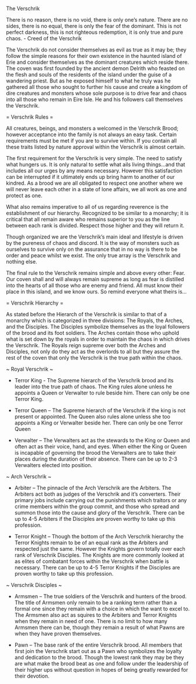 ﻿The Verschrik


There is no reason, there is no void, there is only one’s nature. There are no sides, there is no equal, there is only the fear of the dominant. This is not perfect darkness, this is not righteous redemption, it is only true and pure chaos. - Creed of the Verschrik


The Verschrik do not consider themselves as evil as true as it may be; they follow the simple reasons for their own existence in the haunted island of Erie and consider themselves as the dominant creatures which reside there. The coven was first founded by the ancient demon Delrith who feasted on the flesh and souls of the residents of the island under the guise of a wandering priest. But as he exposed himself to what he truly was he gathered all those who sought to further his cause and create a kingdom of dire creatures and monsters whose sole purpose is to drive fear and chaos into all those who remain in Eire Isle. He and his followers call themselves the Verschrik.


= Verschrik Rules =


All creatures, beings, and monsters a welcomed in the Verschrik Brood; however acceptance into the family is not always an easy task. Certain requirements must be met if you are to survive within. If you contain all these traits listed by nature approval within the Verschrik is almost certain.


The first requirement for the Verschrik is very simple. The need to satisfy what hungers us. It is only natural to settle what ails living things…and that includes all our urges by any means necessary. However this satisfaction can be interrupted if it ultimately ends up bring harm to another of our kindred. As a brood we are all obligated to respect one another where we will never leave each other in a state of lone affairs, we all work as one and protect as one.


What also remains imperative to all of us regarding reverence is the establishment of our hierarchy. Recognized to be similar to a monarchy; it is critical that all remain aware who remains superior to you as the line between each rank is divided. Respect those higher and they will return it.


Though organized we are the Verschrik’s main ideal and lifestyle is driven by the pureness of chaos and discord. It is the way of monsters such as ourselves to survive only on the assurance that in no way is there to be order and peace whilst we exist. The only true array is the Verschrik and nothing else.


The final rule to the Verschrik remains simple and above every other: Fear. Our coven shall and will always remain supreme as long as fear is distilled into the hearts of all those who are enemy and friend. All must know their place in this island, and we know ours. So remind everyone what theirs is…


= Verschrik Hierarchy =


As stated before the Hierarch of the Verschrik is similar to that of a monarchy which is categorized in three divisions: The Royals, the Arches, and the Disciples. The Disciples symbolize themselves as the loyal followers of the brood and its foot soldiers. The Arches contain those who uphold what is set down by the royals in order to maintain the chaos in which drives the Verschrik. The Royals reign supreme over both the Arches and Disciples, not only do they act as the overlords to all but they assure the rest of the coven that only the Verschrik is the true path within the chaos. 


~ Royal Verschrik ~


- Terror King - The Supreme hierarch of the Verschrik brood and its leader into the true path of chaos. The King rules alone unless he appoints a Queen or Verwalter to rule beside him. There can only be one Terror King.


- Terror Queen – The Supreme hierarch of the Verschrik if the king is not present or appointed. The Queen also rules alone unless she too appoints a King or Verwalter beside her. There can only be one Terror Queen


- Verwalter – The Verwalters act as the stewards to the King or Queen and often act as their voice, hand, and eyes. When either the King or Queen is incapable of governing the brood the Verwalters are to take their places during the duration of their absence. There can be up to 2-3 Verwalters elected into position.


~ Arch Verschrik ~


- Arbiter – The pinnacle of the Arch Verschrik are the Arbiters. The Arbiters act both as judges of the Verschrik and it’s converters. Their primary jobs include carrying out the punishments which traitors or any crime members within the group commit, and those who spread and summon those into the cause and glory of the Verschrik. There can be up to 4-5 Arbiters if the Disciples are proven worthy to take up this profession.


- Terror Knight – Though the bottom of the Arch Verschrik hierarchy the Terror Knights remain to be of an equal rank as the Arbiters and respected just the same. However the Knights govern totally over each rank of Verschrik Disciples. The Knights are more commonly looked at as elites of combatant forces within the Verschrik when battle is necessary. There can be up to 4-5 Terror Knights if the Disciples are proven worthy to take up this profession.


~ Verschrik Disciples ~


- Armsmen – The true soldiers of the Verschrik and hunters of the brood. The title of Armsmen only remain to be a ranking term rather than a formal one since they remain with a choice in which the want to excel to. The Armsmen also act as squires to the Arbiters and Terror Knights when they remain in need of one. There is no limit to how many Armsmen there can be, though they remain a result of what Pawns are when they have proven themselves.


- Pawn – The base rank of the entire Verschrik brood. All members that first join the Verschrik start out as a Pawn who symbolizes the loyalty and dedication to the brood. Though the lowest rank they may be they are what make the brood beat as one and follow under the leadership of their higher ups without question in hopes of being greatly rewarded for their devotion.
